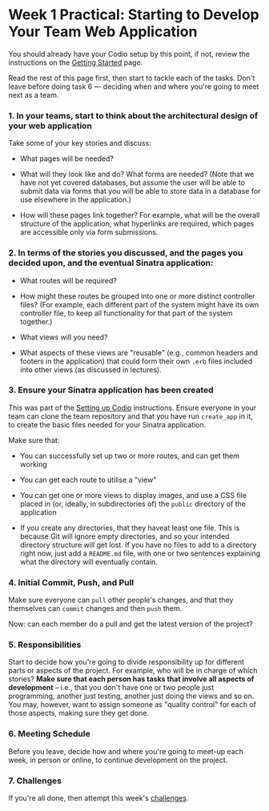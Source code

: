 # Week 1 Practical: Starting to Develop Your Team Web Application

You should already have your Codio setup by this point, if not, review the
instructions on the [Getting Started](../getting-started.md) page.

Read the rest of this page first, then start to tackle each of the tasks. Don't
leave before doing task 6 &mdash; deciding when and where you're going to meet
next as a team.

### 1. In your teams, start to think about the architectural design of your web application

Take some of your key stories and discuss:

* What pages will be needed?

* What will they look like and do? What forms are needed? (Note that we have not
  yet covered databases, but assume the user will be able to submit data via
  forms that you will be able to store data in a database for use elsewhere in
  the application.)

* How will these pages link together? For example, what will be the overall
  structure of the application, what hyperlinks are required, which pages are
  accessible only via form submissions.

### 2. In terms of the stories you discussed, and the pages you decided upon, and the eventual Sinatra application:

* What routes will be required?

* How might these routes be grouped into one or more distinct controller files?
  (For example, each different part of the system might have its own controller
  file, to keep all functionality for that part of the system together.)

* What views will you need?

* What aspects of these views are "reusable" (e.g., common headers and footers
  in the application) that could form their own `.erb` files included into other
  views (as discussed in lectures).

### 3. Ensure your Sinatra application has been created

This was part of the [Setting up Codio](../setting-up-codio.md) instructions.
Ensure everyone in your team can clone the team repository and that you have run
`create_app` in it, to create the basic files needed for your Sinatra
application.

Make sure that:

* You can successfully set up two or more routes, and can get them working

* You can get each route to utilise a "view"

* You can get one or more views to display images, and use a CSS file placed in
  (or, ideally, in subdirectories of) the `public` directory of the application

* If you create any directories, that they haveat least one file. This is
  because Git will ignore empty directories, and so your intended directory
  structure will get lost. If you have no files to add to a directory right now,
  just add a `README.md` file, with one or two sentences explaining what the
  directory will eventually contain.

### 4. Initial Commit, Push, and Pull

Make sure everyone can `pull` other people's changes, and that they themselves
can `commit` changes and then `push` them.

Now: can each member do a pull and get the latest version of the project?

### 5. Responsibilities

Start to decide how you're going to divide responsibility up for different parts
or aspects of the project. For example, who will be in charge of which stories?
**Make sure that each person has tasks that involve all aspects of development**
– i.e., that you don't have one or two people just programming, another just
testing, another just doing the views and so on. You may, however, want to
assign someone as "quality control" for each of those aspects, making sure they
get done.

### 6. Meeting Schedule

Before you leave, decide how and where you're going to meet-up each week, in
person or online, to continue development on the project.

### 7. Challenges

If you're all done, then attempt this week's
[challenges](../challenges/week1.md).
